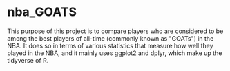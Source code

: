 # nba_GOATS

This purpose of this project is to compare players who are considered to be among the best players of all-time (commonly known as "GOATs") in the NBA. It does so in terms of various statistics that measure how well they played in the NBA, and it mainly uses ggplot2 and dplyr, which make up the tidyverse of R. 
